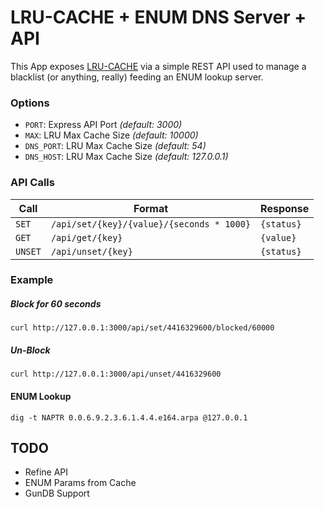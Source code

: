# LRU-CACHE + ENUM DNS Server + API

This App exposes [LRU-CACHE](https://www.npmjs.com/package/lru-cache) via a simple REST API used to manage a blacklist (or anything, really) feeding an ENUM lookup server.

### Options
* ```PORT```: Express API Port _(default: 3000)_
* ```MAX```:  LRU Max Cache Size _(default: 10000)_
* ```DNS_PORT```:  LRU Max Cache Size _(default: 54)_
* ```DNS_HOST```:  LRU Max Cache Size _(default: 127.0.0.1)_

### API Calls

| Call  	    | Format  	| Response  |
|---	    |---	|---  |
| ```SET```  	  | ```/api/set/{key}/{value}/{seconds * 1000}```  	| ```{status}``` |
| ```GET```  	  | ```/api/get/{key}```  	| ```{value}``` |
| ```UNSET```  	| ```/api/unset/{key}```  	| ```{status}``` |


### Example
##### Block for 60 seconds
```
curl http://127.0.0.1:3000/api/set/4416329600/blocked/60000

```
##### Un-Block
```
curl http://127.0.0.1:3000/api/unset/4416329600

```

#### ENUM Lookup
```
dig -t NAPTR 0.0.6.9.2.3.6.1.4.4.e164.arpa @127.0.0.1
```


## TODO

* Refine API
* ENUM Params from Cache
* GunDB Support
